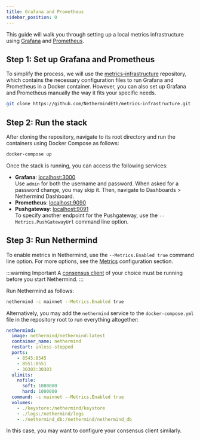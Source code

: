 ```yaml
---
title: Grafana and Prometheus
sidebar_position: 0
---
```


This guide will walk you through setting up a local metrics infrastructure using [Grafana](https://grafana.com) and [Prometheus](https://prometheus.io).

## Step 1: Set up Grafana and Prometheus

To simplify the process, we will use the [metrics-infrastructure](https://github.com/NethermindEth/metrics-infrastructure) repository, which contains the necessary configuration files to run Grafana and Prometheus in a Docker container. However, you can also set up Grafana and Prometheus manually the way it fits your specific needs.

```bash
git clone https://github.com/NethermindEth/metrics-infrastructure.git
```

## Step 2: Run the stack

After cloning the repository, navigate to its root directory and run the containers using Docker Compose as follows:

```bash
docker-compose up
```

Once the stack is running, you can access the following services:

- **Grafana**: [localhost:3000](http://localhost:3000)\
  Use `admin` for both the username and password. When asked for a password change, you may skip it. Then, navigate to Dashboards > Nethermind Dashboard.
- **Prometheus**: [localhost:9090](http://localhost:9090)
- **Pushgateway**: [localhost:9091](http://localhost:9091)\
  To specify another endpoint for the Pushgateway, use the `--Metrics.PushGatewayUrl` command line option.

## Step 3: Run Nethermind

To enable metrics in Nethermind, use the `--Metrics.Enabled true` command line option. For more options, see the [Metrics](../../fundamentals/configuration.md#metrics) configuration section.

:::warning Important
A [consensus client](../../get-started/consensus-clients.md) of your choice must be running before you start Nethermind.
:::

Run Nethermind as follows:

```bash
nethermind -c mainnet --Metrics.Enabled true
```

Alternatively, you may add the `nethermind` service to the `docker-compose.yml` file in the repository root to run everything altogether:

```yaml title="docker-compose.yml"
nethermind:
  image: nethermind/nethermind:latest
  container_name: nethermind
  restart: unless-stopped
  ports:
    - 8545:8545
    - 8551:8551
    - 30303:30303
  ulimits:
    nofile:
      soft: 1000000
      hard: 1000000
  command: -c mainnet --Metrics.Enabled true
  volumes:
    - ./keystore:/nethermind/keystore
    - ./logs:/nethermind/logs
    - ./nethermind_db:/nethermind/nethermind_db
```

In this case, you may want to configure your consensus client similarly.